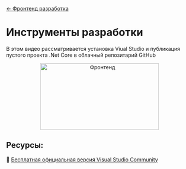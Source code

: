 ﻿[← Фронтенд разработка](/README.md)

# Инструменты разработки

В этом видео рассматривается установка Viual Studio и публикация пустого проекта .Net Core в облачный репозитарий GitHub  

<p align="center">
   <a  href="https://youtu.be/NtAxv7GMFfM" target="_blank" title="Инструменты" >
       <img src="https://img.youtube.com/vi/NtAxv7GMFfM/mqdefault.jpg" width="320" height="180" alt="Фронтенд">
   </a>
</p>

## Ресурсы:  
🔽 [Бесплатная официальная версия Visual Studio Community](https://visualstudio.microsoft.com/ru/vs/community/)

